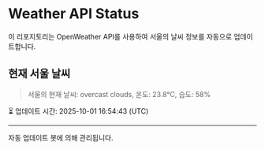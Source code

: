 
# Weather API Status

이 리포지토리는 OpenWeather API를 사용하여 서울의 날씨 정보를 자동으로 업데이트합니다.

## 현재 서울 날씨
> 서울의 현재 날씨: overcast clouds, 온도: 23.8°C, 습도: 58%

⏳ 업데이트 시간: 2025-10-01 16:54:43 (UTC)

---
자동 업데이트 봇에 의해 관리됩니다.

